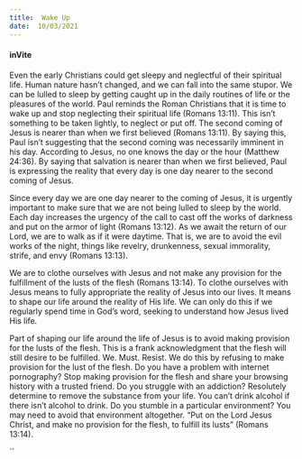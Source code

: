 ```yaml
---
title:  Wake Up
date:  10/03/2021
---
```


#### inVite

Even the early Christians could get sleepy and neglectful of their spiritual life. Human nature hasn’t changed, and we can fall into the same stupor. We can be lulled to sleep by getting caught up in the daily routines of life or the pleasures of the world. Paul reminds the Roman Christians that it is time to wake up and stop neglecting their spiritual life (Romans 13:11). This isn’t something to be taken lightly, to neglect or put off. The second coming of Jesus is nearer than when we first believed (Romans 13:11). By saying this, Paul isn’t suggesting that the second coming was necessarily imminent in his day. According to Jesus, no one knows the day or the hour (Matthew 24:36). By saying that salvation is nearer than when we first believed, Paul is expressing the reality that every day is one day nearer to the second coming of Jesus.

Since every day we are one day nearer to the coming of Jesus, it is urgently important to make sure that we are not being lulled to sleep by the world. Each day increases the urgency of the call to cast off the works of darkness and put on the armor of light (Romans 13:12). As we await the return of our Lord, we are to walk as if it were daytime. That is, we are to avoid the evil works of the night, things like revelry, drunkenness, sexual immorality, strife, and envy (Romans 13:13).

We are to clothe ourselves with Jesus and not make any provision for the fulfillment of the lusts of the flesh (Romans 13:14). To clothe ourselves with Jesus means to fully appropriate the reality of Jesus into our lives. It means to shape our life around the reality of His life. We can only do this if we regularly spend time in God’s word, seeking to understand how Jesus lived His life.

Part of shaping our life around the life of Jesus is to avoid making provision for the lusts of the flesh. This is a frank acknowledgment that the flesh will still desire to be fulfilled. We. Must. Resist. We do this by refusing to make provision for the lust of the flesh. Do you have a problem with internet pornography? Stop making provision for the flesh and share your browsing history with a trusted friend. Do you struggle with an addiction? Resolutely determine to remove the substance from your life. You can’t drink alcohol if there isn’t alcohol to drink. Do you stumble in a particular environment? You may need to avoid that environment altogether. “Put on the Lord Jesus Christ, and make no provision for the flesh, to fulfill its lusts” (Romans 13:14).

``